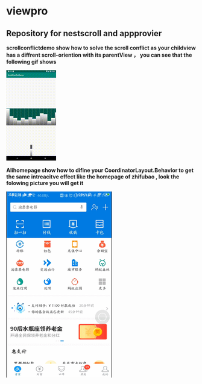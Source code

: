 # viewpro
## Repository for nestscroll and  appprovier
**scrollconflictdemo show how to solve the scroll conflict as your childview has a diffrent  scroll-oriention with its parentView ，
you can see that the following gif shows**

![mp.gif](/imgs/mp.gif?raw=true)
 
**Alihomepage show how to difine your CoordinatorLayout.Behavior  to get the same intreacitve effect like the homepage  of zhifubao ,
 look the folowing picture  you will get it**

![ali_sc_shot.gif](/imgs/ali_sc_shot.gif?raw=true)
